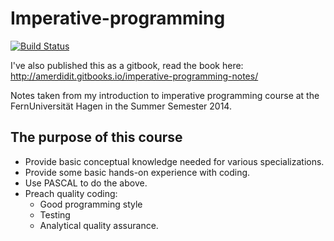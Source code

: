 
# Imperative-programming

[![Build Status](https://www.gitbook.io/button/status/book/amerdidit/imperative-programming-notes)](https://www.gitbook.io/book/amerdidit/imperative-programming-notes/activity)

I've also published this as a gitbook, read the book here: http://amerdidit.gitbooks.io/imperative-programming-notes/

Notes taken from my introduction to imperative programming course at the FernUniversität Hagen in the Summer Semester 2014.

## The purpose of this course

* Provide basic conceptual knowledge needed for various specializations.
* Provide some basic hands-on experience with coding.
* Use PASCAL to do the above.
* Preach quality coding:
	* Good programming style
	* Testing
	* Analytical quality assurance.
